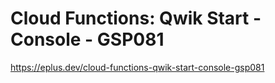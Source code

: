 # Cloud Functions: Qwik Start - Console - GSP081

<https://eplus.dev/cloud-functions-qwik-start-console-gsp081>